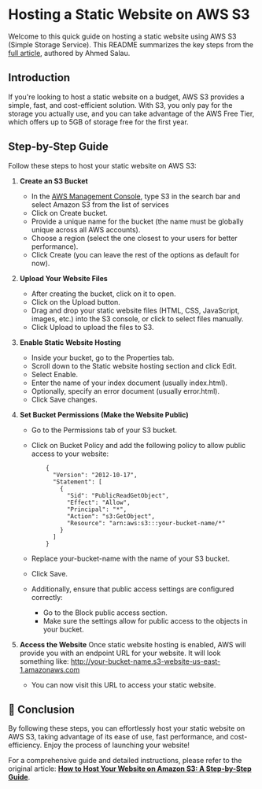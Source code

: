 # Hosting a Static Website on AWS S3
Welcome to this quick guide on hosting a static website using AWS S3 (Simple Storage Service). This README summarizes the key steps from the [full article](https://medon.hashnode.dev/how-to-host-your-website-on-amazon-s3-a-step-by-step-guide), authored by Ahmed Salau.
## Introduction
If you're looking to host a static website on a budget, AWS S3 provides a simple, fast, and cost-efficient solution. With S3, you only pay for the storage you actually use, and you can take advantage of the AWS Free Tier, which offers up to 5GB of storage free for the first year.
## Step-by-Step Guide
Follow these steps to host your static website on AWS S3:

1. **Create an S3 Bucket**
    - In the [AWS Management Console](https://console.aws.amazon.com/), type S3 in the search bar and select Amazon S3 from the list of services
    - Click on Create bucket.
    - Provide a unique name for the bucket (the name must be globally unique across all AWS accounts).
    - Choose a region (select the one closest to your users for better performance).
    - Click Create (you can leave the rest of the options as default for now).
      
2. **Upload Your Website Files**
    - After creating the bucket, click on it to open.
    - Click on the Upload button.
    - Drag and drop your static website files (HTML, CSS, JavaScript, images, etc.) into the S3 console, or click to select files manually.
    - Click Upload to upload the files to S3.
      
3. **Enable Static Website Hosting**
    - Inside your bucket, go to the Properties tab.
    - Scroll down to the Static website hosting section and click Edit.
    - Select Enable.
    - Enter the name of your index document (usually index.html).
    - Optionally, specify an error document (usually error.html).
    - Click Save changes.
      
4. **Set Bucket Permissions (Make the Website Public)**
    - Go to the Permissions tab of your S3 bucket.
    - Click on Bucket Policy and add the following policy to allow public access to your website:

              {
                "Version": "2012-10-17",
                "Statement": [
                  {
                    "Sid": "PublicReadGetObject",
                    "Effect": "Allow",
                    "Principal": "*",
                    "Action": "s3:GetObject",
                    "Resource": "arn:aws:s3:::your-bucket-name/*"
                  }
                ]
              }
    - Replace your-bucket-name with the name of your S3 bucket.
    - Click Save.

    - Additionally, ensure that public access settings are configured correctly:

        - Go to the Block public access section.
        - Make sure the settings allow for public access to the objects in your bucket.

5. **Access the Website**
Once static website hosting is enabled, AWS will provide you with an endpoint URL for your website. It will look something like: http://your-bucket-name.s3-website-us-east-1.amazonaws.com

    - You can now visit this URL to access your static website.

## 🎉 Conclusion
By following these steps, you can effortlessly host your static website on AWS S3, taking advantage of its ease of use, fast performance, and cost-efficiency. Enjoy the process of launching your website!

For a comprehensive guide and detailed instructions, please refer to the original article: [**How to Host Your Website on Amazon S3: A Step-by-Step Guide**](https://medon.hashnode.dev/how-to-host-your-website-on-amazon-s3-a-step-by-step-guide).


